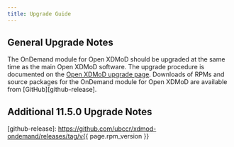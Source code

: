 ```yaml
---
title: Upgrade Guide
---
```


General Upgrade Notes
---------------------

The OnDemand module for Open XDMoD should be upgraded at the same time as the
main Open XDMoD software. The upgrade procedure is documented on the [Open
XDMoD upgrade page](https://open.xdmod.org/upgrade.html). Downloads of RPMs and
source packages for the OnDemand module for Open XDMoD are available from
[GitHub][github-release].

Additional 11.5.0 Upgrade Notes
-------------------

[github-release]: https://github.com/ubccr/xdmod-ondemand/releases/tag/v{{ page.rpm_version }}
